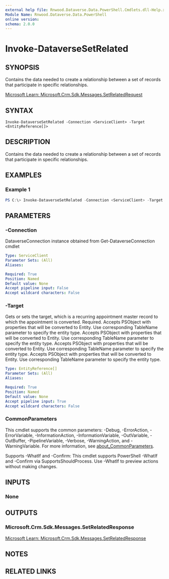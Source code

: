 ```yaml
---
external help file: Rnwood.Dataverse.Data.PowerShell.Cmdlets.dll-Help.xml
Module Name: Rnwood.Dataverse.Data.PowerShell
online version:
schema: 2.0.0
---
```


# Invoke-DataverseSetRelated

## SYNOPSIS
Contains the data needed to create a relationship between a set of records that participate in specific relationships.

[Microsoft Learn: Microsoft.Crm.Sdk.Messages.SetRelatedRequest](https://learn.microsoft.com/dotnet/api/Microsoft.Crm.Sdk.Messages.SetRelatedRequest)

## SYNTAX

```
Invoke-DataverseSetRelated -Connection <ServiceClient> -Target <EntityReference[]>
```

## DESCRIPTION
Contains the data needed to create a relationship between a set of records that participate in specific relationships.

## EXAMPLES

### Example 1
```powershell
PS C:\> Invoke-DataverseSetRelated -Connection <ServiceClient> -Target <EntityReference[]>
```

## PARAMETERS

### -Connection
DataverseConnection instance obtained from Get-DataverseConnection cmdlet

```yaml
Type: ServiceClient
Parameter Sets: (All)
Aliases:

Required: True
Position: Named
Default value: None
Accept pipeline input: False
Accept wildcard characters: False
```

### -Target
Gets or sets the target, which is a recurring appointment master record to which the appointment is converted. Required. Accepts PSObject with properties that will be converted to Entity. Use corresponding TableName parameter to specify the entity type. Accepts PSObject with properties that will be converted to Entity. Use corresponding TableName parameter to specify the entity type. Accepts PSObject with properties that will be converted to Entity. Use corresponding TableName parameter to specify the entity type. Accepts PSObject with properties that will be converted to Entity. Use corresponding TableName parameter to specify the entity type.

```yaml
Type: EntityReference[]
Parameter Sets: (All)
Aliases:

Required: True
Position: Named
Default value: None
Accept pipeline input: True
Accept wildcard characters: False
```

### CommonParameters
This cmdlet supports the common parameters: -Debug, -ErrorAction, -ErrorVariable, -InformationAction, -InformationVariable, -OutVariable, -OutBuffer, -PipelineVariable, -Verbose, -WarningAction, and -WarningVariable. For more information, see [about_CommonParameters](http://go.microsoft.com/fwlink/?LinkID=113216).

Supports -WhatIf and -Confirm: This cmdlet supports PowerShell -WhatIf and -Confirm via SupportsShouldProcess. Use -WhatIf to preview actions without making changes.

## INPUTS

### None
## OUTPUTS

### Microsoft.Crm.Sdk.Messages.SetRelatedResponse
[Microsoft Learn: Microsoft.Crm.Sdk.Messages.SetRelatedResponse](https://learn.microsoft.com/dotnet/api/Microsoft.Crm.Sdk.Messages.SetRelatedResponse)
## NOTES

## RELATED LINKS
